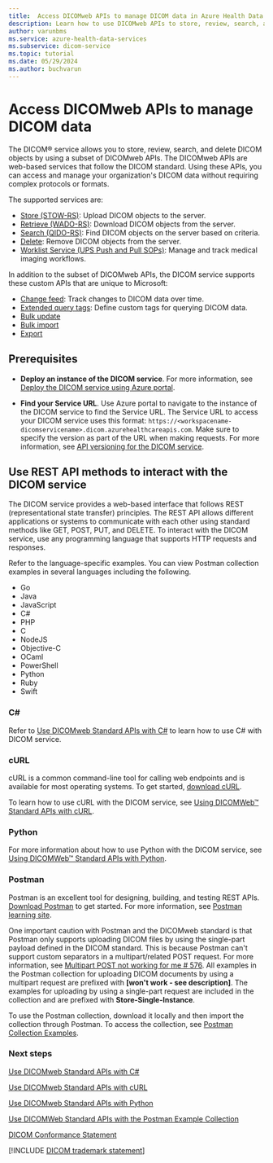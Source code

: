 ```yaml
---
title:  Access DICOMweb APIs to manage DICOM data in Azure Health Data Services
description: Learn how to use DICOMweb APIs to store, review, search, and delete DICOM objects. Learn how to use custom APIs to track changes and assign unique tags to DICOM data.
author: varunbms
ms.service: azure-health-data-services
ms.subservice: dicom-service
ms.topic: tutorial
ms.date: 05/29/2024
ms.author: buchvarun
---
```


# Access DICOMweb APIs to manage DICOM data

The DICOM&reg; service allows you to store, review, search, and delete DICOM objects by using a subset of DICOMweb APIs. The DICOMweb APIs are web-based services that follow the DICOM standard. Using these APIs, you can access and manage your organization's DICOM data without requiring complex protocols or formats.

The supported services are:

- [Store (STOW-RS)](dicom-services-conformance-statement-v2.md#store-stow-rs): Upload DICOM objects to the server.
- [Retrieve (WADO-RS)](dicom-services-conformance-statement-v2.md#retrieve-wado-rs): Download DICOM objects from the server.
- [Search (QIDO-RS)](dicom-services-conformance-statement-v2.md#search-qido-rs): Find DICOM objects on the server based on criteria.
- [Delete](dicom-services-conformance-statement-v2.md#delete): Remove DICOM objects from the server.
- [Worklist Service (UPS Push and Pull SOPs)](dicom-services-conformance-statement-v2.md#worklist-service-ups-rs): Manage and track medical imaging workflows.

In addition to the subset of DICOMweb APIs, the DICOM service supports these custom APIs that are unique to Microsoft:

- [Change feed](change-feed-overview.md): Track changes to DICOM data over time.
- [Extended query tags](dicom-extended-query-tags-overview.md): Define custom tags for querying DICOM data.
- [Bulk update](update-files.md)
- [Bulk import](import-files.md)
- [Export](export-dicom-files.md)

## Prerequisites

- **Deploy an instance of the DICOM service**. For more information, see [Deploy the DICOM service using Azure portal](deploy-dicom-services-in-azure.md).

- **Find your Service URL**. Use Azure portal to navigate to the instance of the DICOM service to find the Service URL. The Service URL to access your DICOM service uses this format: ```https://<workspacename-dicomservicename>.dicom.azurehealthcareapis.com```. Make sure to specify the version as part of the URL when making requests. For more information, see [API versioning for the DICOM service](api-versioning-dicom-service.md).

## Use REST API methods to interact with the DICOM service

The DICOM service provides a web-based interface that follows REST (representational state transfer) principles. The REST API allows different applications or systems to communicate with each other using standard methods like GET, POST, PUT, and DELETE. To interact with the DICOM service, use any programming language that supports HTTP requests and responses.

Refer to the language-specific examples. You can view Postman collection examples in several languages including the following.

- Go 
- Java 
- JavaScript 
- C# 
- PHP 
- C 
- NodeJS
- Objective-C
- OCaml
- PowerShell
- Python
- Ruby 
- Swift

### C#

Refer to [Use DICOMweb Standard APIs with C#](dicomweb-standard-apis-c-sharp.md) to learn how to use C# with DICOM service.

### cURL

cURL is a common command-line tool for calling web endpoints and is available for most operating systems. To get started, [download cURL](https://curl.haxx.se/download.html).

To learn how to use cURL with the DICOM service, see [Using DICOMWeb™ Standard APIs with cURL](dicomweb-standard-apis-curl.md).

### Python

For more information about how to use Python with the DICOM service, see [Using DICOMWeb™ Standard APIs with Python](dicomweb-standard-apis-python.md).

### Postman

Postman is an excellent tool for designing, building, and testing REST APIs. [Download Postman](https://www.postman.com/downloads/) to get started. For more information, see [Postman learning site](https://learning.postman.com/).

One important caution with Postman and the DICOMweb standard is that Postman only supports uploading DICOM files by using the single-part payload defined in the DICOM standard. This is because Postman can't support custom separators in a multipart/related POST request. For more information, see [Multipart POST not working for me # 576](https://github.com/postmanlabs/postman-app-support/issues/576). All examples in the Postman collection for uploading DICOM documents by using a multipart request are prefixed with **[won't work - see description]**. The examples for uploading by using a single-part request are included in the collection and are prefixed with **Store-Single-Instance**.

To use the Postman collection, download it locally and then import the collection through Postman. To access the collection, see [Postman Collection Examples](https://github.com/microsoft/dicom-server/blob/main/docs/resources/Conformance-as-Postman.postman_collection.json).

### Next steps

[Use DICOMweb Standard APIs with C#](dicomweb-standard-apis-c-sharp.md)

[Use DICOMweb Standard APIs with cURL](dicomweb-standard-apis-curl.md)

[Use DICOMweb Standard APIs with Python](dicomweb-standard-apis-python.md)

[Use DICOMWeb Standard APIs with the Postman Example Collection](https://github.com/microsoft/dicom-server/blob/main/docs/resources/Conformance-as-Postman.postman_collection.json)

[DICOM Conformance Statement](dicom-services-conformance-statement-v2.md)

[!INCLUDE [DICOM trademark statement](../includes/healthcare-apis-dicom-trademark.md)]